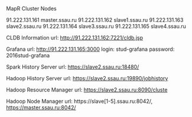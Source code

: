 ﻿MapR Cluster Nodes

91.222.131.161 master.ssau.ru
91.222.131.162 slave1.ssau.ru
91.222.131.163 slave2.ssau.ru
91.222.131.164 slave3.ssau.ru
91.222.131.165 slave4.ssau.ru

CLDB Information
 url: http://91.222.131.162:7221/cldb.jsp

Grafana
 url: http://91.222.131.165:3000
 login: stud-grafana
 password: 2016stud-grafana

Spark History Server
 url: https://slave2.ssau.ru:18480/

Hadoop History Server
 url: https://slave2.ssau.ru:19890/jobhistory

Hadoop Resource Manager
 url: https://slave2.ssau.ru:8090/cluste

Hadoop Node Manager
 url: https://slave[1-5].ssau.ru:8042/, https://master.ssau.ru:8042/
